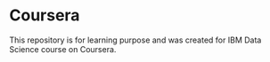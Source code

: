 # Coursera

This repository is for learning purpose and was created for IBM Data Science course on Coursera.
